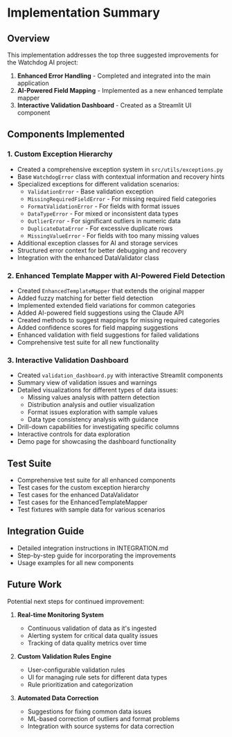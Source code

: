 # Implementation Summary

## Overview

This implementation addresses the top three suggested improvements for the Watchdog AI project:

1. **Enhanced Error Handling** - Completed and integrated into the main application
2. **AI-Powered Field Mapping** - Implemented as a new enhanced template mapper
3. **Interactive Validation Dashboard** - Created as a Streamlit UI component

## Components Implemented

### 1. Custom Exception Hierarchy

- Created a comprehensive exception system in `src/utils/exceptions.py`
- Base `WatchdogError` class with contextual information and recovery hints
- Specialized exceptions for different validation scenarios:
  - `ValidationError` - Base validation exception
  - `MissingRequiredFieldError` - For missing required field categories
  - `FormatValidationError` - For fields with format issues
  - `DataTypeError` - For mixed or inconsistent data types
  - `OutlierError` - For significant outliers in numeric data
  - `DuplicateDataError` - For excessive duplicate rows
  - `MissingValueError` - For fields with too many missing values
- Additional exception classes for AI and storage services
- Structured error context for better debugging and recovery
- Integration with the enhanced DataValidator class

### 2. Enhanced Template Mapper with AI-Powered Field Detection

- Created `EnhancedTemplateMapper` that extends the original mapper
- Added fuzzy matching for better field detection
- Implemented extended field variations for common categories
- Added AI-powered field suggestions using the Claude API
- Created methods to suggest mappings for missing required categories
- Added confidence scores for field mapping suggestions
- Enhanced validation with field suggestions for failed validations
- Comprehensive test suite for all new functionality

### 3. Interactive Validation Dashboard

- Created `validation_dashboard.py` with interactive Streamlit components
- Summary view of validation issues and warnings
- Detailed visualizations for different types of data issues:
  - Missing values analysis with pattern detection
  - Distribution analysis and outlier visualization
  - Format issues exploration with sample values
  - Data type consistency analysis with guidance
- Drill-down capabilities for investigating specific columns
- Interactive controls for data exploration
- Demo page for showcasing the dashboard functionality

## Test Suite

- Comprehensive test suite for all enhanced components
- Test cases for the custom exception hierarchy
- Test cases for the enhanced DataValidator
- Test cases for the EnhancedTemplateMapper
- Test fixtures with sample data for various scenarios

## Integration Guide

- Detailed integration instructions in INTEGRATION.md
- Step-by-step guide for incorporating the improvements
- Usage examples for all new components

## Future Work

Potential next steps for continued improvement:

1. **Real-time Monitoring System**
   - Continuous validation of data as it's ingested
   - Alerting system for critical data quality issues
   - Tracking of data quality metrics over time

2. **Custom Validation Rules Engine**
   - User-configurable validation rules
   - UI for managing rule sets for different data types
   - Rule prioritization and categorization

3. **Automated Data Correction**
   - Suggestions for fixing common data issues
   - ML-based correction of outliers and format problems
   - Integration with source systems for data correction